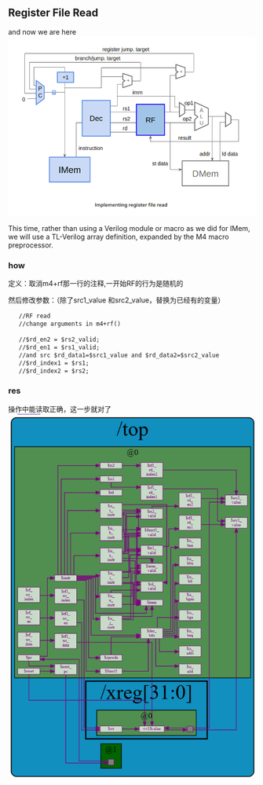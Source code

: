 
## Register File Read
and now we are here
![alt text](image.png)

This time, rather than using a Verilog module or macro as we did for IMem, we will use a TL-Verilog array definition, expanded by the M4 macro preprocessor.

### how
定义：取消m4+rf那一行的注释,一开始RF的行为是随机的

然后修改参数：（除了src1_value 和src2_value，替换为已经有的变量）
```
   //RF read
   //change arguments in m4+rf()

   //$rd_en2 = $rs2_valid;
   //$rd_en1 = $rs1_valid;
   //and src $rd_data1=$src1_value and $rd_data2=$src2_value
   //$rd_index1 = $rs1;
   //$rd_index2 = $rs2;
```

### res
操作中能读取正确，这一步就对了  
![alt text](image-1.png)